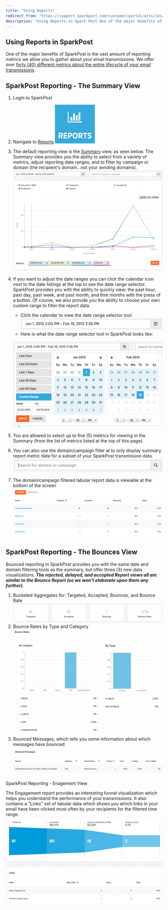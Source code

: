 ```yaml
---
title: "Using Reports"
redirect_from: "https://support.sparkpost.com/customer/portal/articles/1944448-using-reports"
description: "Using Reports in Spark Post One of the major benefits of Spark Post is the vast amount of reporting metrics we allow you to gather about your email transmissions We offer over forty 40 different metrics about the entire lifecycle of your email transmissions Spark Post Reporting The Summary View..."
---
```


## Using Reports in SparkPost

One of the major benefits of SparkPost is the vast amount of reporting metrics we allow you to gather about your email transmissions. We offer over [forty (40) different metrics about the entire lifecycle of your email transmissions](https://support.sparkpost.com/customer/portal/articles/1929969-sparkpost-deliverability-metrics?b_id=7411).

## SparkPost Reporting - The Summary View

1.  Login to SparkPost
2.  Navigate to [Reports](https://app.sparkpost.com/#/reports)
    ![](media/using-reports/screenshot202015-02-1920153643.png)
3.  The default reporting view is the [Summary](https://app.sparkpost.com/#/reports/summary) view, as seen below. The Summary view provides you the ability to select from a variety of metrics, adjust reporting date ranges, and to filter by campaign or domain (the recipient's domain...not your sending domains).
    ![The summary report view in SparkPost](media/using-reports/the-summary-report-view-in-sparkpost.png)
4.  If you want to adjust the date ranges you can click the calendar icon next to the date listings at the top to see the date range selector. SparkPost provides you with the ability to quickly view: the past hour, past day, past week, and past month, and thre months with the press of a button. Of course, we also provide you the ability to choose your own custom range to filter the report data.
    - Click the calendar to view the date range selector tool
    ![Date Range Selector in SparkPost](media/using-reports/date-range-selector-in-sparkpost.png)
    - Here is what the date range selector tool in SparkPost looks like:

    ![Date Range Selector Tool in SparkPost](media/using-reports/date-range-selector-tool-in-sparkpost.png)
5.  You are allowed to select up to five (5) metrics for viewing in the Summary (from the list of metrics listed at the top of this page).
6.  You can also use the domain/campaign filter at to only display summary report metric data for a subset of your SparkPost transmission data.
    ![Filter by domain or campaign tool in SparkPost](media/using-reports/filter-by-domain-or-campaign-tool-in-sparkpost.png)
7.  The domain/campaign filtered tabular report data is viewable at the bottom of the screen
    ![Domain-Campaign Tabular Report Data Filtered in SparkPost](media/using-reports/domain-campaign-tabular-report-data-filtered-in-sparkpost.png)

## SparkPost Reporting - The Bounces View

Bounced reporting in SparkPost provides you with the same date and domain filtering tools as the summary, but offer three (3) new data visualizations. ***The rejected, delayed, and accepted Report views all are similar to the Bounce Report (so we won't elaborate upon them any further).***                                                                                                                                    

1.  Bucketed Aggregates for: Targeted, Accepted, Bounces, and Bounce Rate
    ![Bounce report aggregate data buckets](media/using-reports/bounce-report-aggregate-data-buckets.png)
2.  Bounce Rates by Type and Category
    ![bounce rates by category and type](media/using-reports/bounce-rates-by-category-and-type.png)
3.  Bounced Messages, which tells you some information about which messages have bounced
    ![](media/using-reports/screenshot202015-02-1920160531.png)

SparkPost Reporting - Enagement View

The Engagement report provides an interesting funnel visualization which helps you understand the performance of your transmissions. It also contains a "Links" set of tabular data which shows you which links in your email have been clicked most often by your recipients for the filtered time range.
![](media/using-reports/screenshot202015-02-1920161122.png)